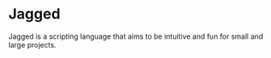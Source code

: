 # Jagged
Jagged is a scripting language that aims to be intuitive and fun for small and large projects.
